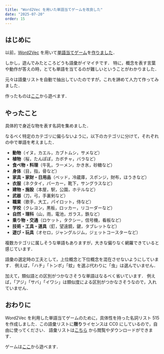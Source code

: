 ```yaml
---
title: "Word2Vec を用いた単語当てゲームを改良した"
date: "2025-07-20"
order: 15
---
```

## はじめに

以前，[Word2Vec](https://ja.wikipedia.org/wiki/Word2vec) を用いて[単語当てゲーム](/projects/word2vec-guess)を[作りました](/blog/word2vec-guess)．

しかし，遊んでみたところどうも語彙がイマイチです．
特に，概念を表す言葉や動作が答えの時，とても単語を当てるのが難しいということがわかりました．

元々は語彙リストを自動で抽出していたのですが，これを諦めて人力て作ってみました．

作ったものは[ここ](/projects/word2vec-guess-v2)から遊べます．

## やったこと

具体的で身近な物を表す名詞を集めました．

なるべく特定のカテゴリに偏らないように，以下のカテゴリに分けて，それぞれの中で単語を考えました．

- **動物**（イヌ，カエル，カブトムシ，サメなど）
- **植物**（桜，たんぽぽ，カボチャ，バラなど）
- **食べ物・料理**（牛乳，ラーメン，かき氷，砂糖など）
- **身体**（目，指，骨など）
- **家具・家財・日用品**（ベッド，冷蔵庫，スポンジ，財布，ほうきなど）
- **衣服**（ネクタイ，パーカー，靴下，サングラスなど）
- **建物・施設**（本屋，駅，公園，ホテルなど）
- **武器**（刀，弓，手裏剣など）
- **職業**（歌手，大工，パイロット，侍など）
- **学校**（クレヨン，黒板，ロッカー，リコーダーなど）
- **自然・理科**（山，雨，電池，ガラス，鉄など）
- **乗り物・交通**（ロケット，タクシー，信号機，看板など）
- **技術・工具・道具**（釘，望遠鏡，鍵，タブレットなど）
- **遊び・玩具**（オセロ，ジャングルジム，ジェットコースターなど）

複数カテゴリに属しそうな単語もありますが，大きな偏りなく網羅できていると感じています．

語彙の選定時の工夫として，上位概念と下位概念を混在させないようにしています．
例えば，「ハチ」「トンボ」「蚊」を選ぶ代わりに「虫」は選んでいません．

加えて，類似語との区別がつかなさそうな単語はなるべく省いています．
例えば，「アジ」「サバ」「イワシ」は類似度による区別がつかなさそうなので，入れていません．


## おわりに

Word2Vec を利用した単語当てゲームのために，具体性を持った名詞リスト 515 を作成しました．この語彙リストに**限り**ライセンスは CC0 にしているので，自由に使ってください．
語彙リストは[こちら](/word2vec-guess/word_list_v2.txt) から閲覧やダウンロードができます．

ゲームは[ここ](/projects/word2vec-guess-v2)から遊べます．